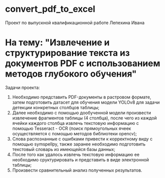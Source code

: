 # convert_pdf_to_excel
Проект по выпускной квалификационной работе Лепехина Ивана 
# На тему: "Извлечение и структурирование текста из документов PDF с использованием методов глубокого обучения"
Задачи проекта:
  1) Необходимо представить PDF-документы в растровом формате, затем подготовить датасет для обучения модели YOLOv8 для задачи детекции конкретных столбцов таблицы;
  2) Далее необходимо с помощью дообученной модели произвести извлечение фрагментов таблицы (4 столбца), после чего из каждой ячейки каждого столбца извлечь текстовую информацию с помощью Tesseract - OCR (поиск прямоугольных ячеек осуществляется с помощью методов библиотеки opencv);
  3) Слова распознанные с ошибками привести к корректному виду с помощью symspellpy, также заранее необходимо подготовить текстовый словарь из имеющейся базы данных;
  4) После того как удалось извлечь текстовую информацию ее необходимо сруктурировать и представить в виде электронной таблицы;
  5) Произвести сравнительный анализ полученных результатов.

